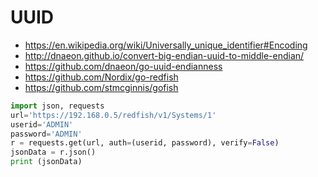 # UUID

- https://en.wikipedia.org/wiki/Universally_unique_identifier#Encoding
- http://dnaeon.github.io/convert-big-endian-uuid-to-middle-endian/
- https://github.com/dnaeon/go-uuid-endianness
- https://github.com/Nordix/go-redfish
- https://github.com/stmcginnis/gofish

```python
import json, requests
url='https://192.168.0.5/redfish/v1/Systems/1'
userid='ADMIN'
password='ADMIN'
r = requests.get(url, auth=(userid, password), verify=False)
jsonData = r.json()
print (jsonData)
```